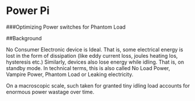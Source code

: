 # Power Pi
###Optimizing Power switches for Phantom Load

##Background

No Consumer Electronic device is Ideal. That is, some electrical energy is lost in the form of dissipation (like eddy current loss, joules heating los, hysteresis etc.) Similarly, devices also lose energy while idling. That is, on standby mode. In technical terms, this is also called No Load Power, Vampire Power, Phantom Load or Leaking electricity.



On a macroscopic scale, such taken for granted tiny idling load accounts for enormous power wastage over time.
